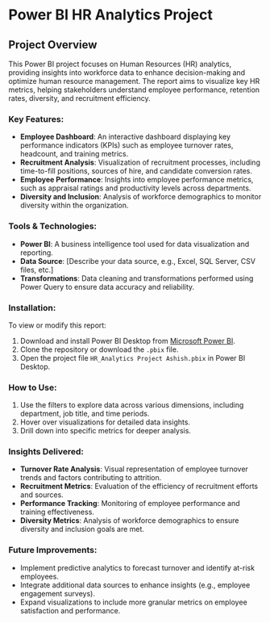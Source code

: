# Power BI HR Analytics Project

## Project Overview

This Power BI project focuses on Human Resources (HR) analytics, providing insights into workforce data to enhance decision-making and optimize human resource management. The report aims to visualize key HR metrics, helping stakeholders understand employee performance, retention rates, diversity, and recruitment efficiency.

### Key Features:
- **Employee Dashboard**: An interactive dashboard displaying key performance indicators (KPIs) such as employee turnover rates, headcount, and training metrics.
- **Recruitment Analysis**: Visualization of recruitment processes, including time-to-fill positions, sources of hire, and candidate conversion rates.
- **Employee Performance**: Insights into employee performance metrics, such as appraisal ratings and productivity levels across departments.
- **Diversity and Inclusion**: Analysis of workforce demographics to monitor diversity within the organization.

### Tools & Technologies:
- **Power BI**: A business intelligence tool used for data visualization and reporting.
- **Data Source**: [Describe your data source, e.g., Excel, SQL Server, CSV files, etc.]
- **Transformations**: Data cleaning and transformations performed using Power Query to ensure data accuracy and reliability.

### Installation:
To view or modify this report:
1. Download and install Power BI Desktop from [Microsoft Power BI](https://powerbi.microsoft.com/desktop/).
2. Clone the repository or download the `.pbix` file.
3. Open the project file `HR_Analytics Project Ashish.pbix` in Power BI Desktop.

### How to Use:
1. Use the filters to explore data across various dimensions, including department, job title, and time periods.
2. Hover over visualizations for detailed data insights.
3. Drill down into specific metrics for deeper analysis.

### Insights Delivered:
- **Turnover Rate Analysis**: Visual representation of employee turnover trends and factors contributing to attrition.
- **Recruitment Metrics**: Evaluation of the efficiency of recruitment efforts and sources.
- **Performance Tracking**: Monitoring of employee performance and training effectiveness.
- **Diversity Metrics**: Analysis of workforce demographics to ensure diversity and inclusion goals are met.

### Future Improvements:
- Implement predictive analytics to forecast turnover and identify at-risk employees.
- Integrate additional data sources to enhance insights (e.g., employee engagement surveys).
- Expand visualizations to include more granular metrics on employee satisfaction and performance.
